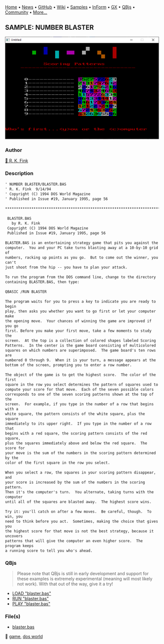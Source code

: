 [Home](https://qb64.com) • [News](../../news.md) • [GitHub](https://github.com/QB64Official/qb64) • [Wiki](https://github.com/QB64Official/qb64/wiki) • [Samples](../../samples.md) • [InForm](../../inform.md) • [GX](../../gx.md) • [QBjs](../../qbjs.md) • [Community](../../community.md) • [More...](../../more.md)

## SAMPLE: NUMBER BLASTER

![screenshot.png](img/screenshot.png)

### Author

[🐝 R. K. Fink](../r.-k.-fink.md) 

### Description

```text
' NUMBER BLASTER/BLASTER.BAS
' R. K. Fink  9/14/94
' Copyright (C) 1994 DOS World Magazine
' Published in Issue #19, January 1995, page 56

***************************************************************************** 
 
 BLASTER.BAS 
   by R. K. Fink 
 Copyright (C) 1994 DOS World Magazine 
 Published in Issue #19, January 1995, page 56 
 
BLASTER.BAS is an entertaining strategy game that pits you against the  
computer.  You and your PC take turns blasting away at a 10-by-10 grid of  
numbers, racking up points as you go.  But to come out the winner, you can't  
just shoot from the hip -- you have to plan your attack. 
 
To run the program from the DOS command line, change to the directory  
containing BLASTER.BAS, then type: 
 
QBASIC /RUN BLASTER 
 
The program waits for you to press a key to indicate you are ready to begin  
play, then asks you whether you want to go first or let your computer make  
the opening move.  Your chances of winning the game are improved if you go  
first. Before you make your first move, take a few moments to study the 
screen.  At the top is a collection of colored shapes labeled Scoring 
Patterns.  In the center is the game board consisting of multicolored 
squares on which numbers are superimposed.  The game board's ten rows are 
numbered 0 through 9.  When it is your turn, a message appears at the 
bottom of the screen, prompting you to enter a row number. 
 
The object of the game is to get the highest score.  The color of the first  
square in the row you select determines the pattern of squares used to  
compute your score for that move.  Each of the seven possible colors  
corresponds to one of the seven scoring patterns shown at the top of the  
screen.  For example, if you type in the number of a row that begins with a  
white square, the pattern consists of the white square, plus the square  
immediately to its upper right.  If you type in the number of a row that  
begins with a red square, the scoring pattern consists of the red square,  
plus the squares immediately above and below the red square.  The score for  
your move is the sum of the numbers in the scoring pattern determined by the  
color of the first square in the row you select. 
 
When you select a row, the squares in your scoring pattern disappear, and  
your score is increased by the sum of the numbers in the scoring pattern.   
Then it's the computer's turn.  You alternate, taking turns with the computer  
until all of the squares are blasted away.  The highest score wins. 
 
Try it: you'll catch on after a few moves.  Be careful, though.  To win, you  
need to think before you act.  Sometimes, making the choice that gives you  
the highest score for that move is not the best strategy, because it uncovers  
patterns that will give the computer an even higher score.  The program keeps  
a running score to tell you who's ahead.
```

### QBjs

> Please note that QBjs is still in early development and support for these examples is extremely experimental (meaning will most likely not work). With that out of the way, give it a try!

* [LOAD "blaster.bas"](https://v6p9d9t4.ssl.hwcdn.net/html/6029471/index.html?src=https://qb64.com/samples/number-blaster/src/blaster.bas)
* [RUN "blaster.bas"](https://v6p9d9t4.ssl.hwcdn.net/html/6029471/index.html?mode=auto&src=https://qb64.com/samples/number-blaster/src/blaster.bas)
* [PLAY "blaster.bas"](https://v6p9d9t4.ssl.hwcdn.net/html/6029471/index.html?mode=play&src=https://qb64.com/samples/number-blaster/src/blaster.bas)

### File(s)

* [blaster.bas](src/blaster.bas)

🔗 [game](../game.md), [dos world](../dos-world.md)
